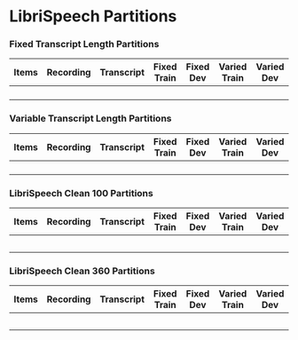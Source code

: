 # LibriSpeech Partitions

### Fixed Transcript Length Partitions

| Items  | Recording | Transcript | Fixed Train | Fixed Dev | Varied Train | Varied Dev |
|--------|-----------|------------|-------------|-----------|--------------|------------|
|        |           |            |             |           |              |            |
|        |           |            |             |           |              |            |
|        |           |            |             |           |              |            |
|        |           |            |             |           |              |            |

### Variable Transcript Length Partitions

| Items  | Recording | Transcript | Fixed Train | Fixed Dev | Varied Train | Varied Dev |
|--------|-----------|------------|-------------|-----------|--------------|------------|
|        |           |            |             |           |              |            |
|        |           |            |             |           |              |            |
|        |           |            |             |           |              |            |
|        |           |            |             |           |              |            |

### LibriSpeech Clean 100 Partitions

| Items  | Recording | Transcript | Fixed Train | Fixed Dev | Varied Train | Varied Dev |
|--------|-----------|------------|-------------|-----------|--------------|------------|
|        |           |            |             |           |              |            |
|        |           |            |             |           |              |            |
|        |           |            |             |           |              |            |
|        |           |            |             |           |              |            |
|        |           |            |             |           |              |            |

### LibriSpeech Clean 360 Partitions

| Items  | Recording | Transcript | Fixed Train | Fixed Dev | Varied Train | Varied Dev |
|--------|-----------|------------|-------------|-----------|--------------|------------|
|        |           |            |             |           |              |            |
|        |           |            |             |           |              |            |
|        |           |            |             |           |              |            |
|        |           |            |             |           |              |            |
|        |           |            |             |           |              |            |
